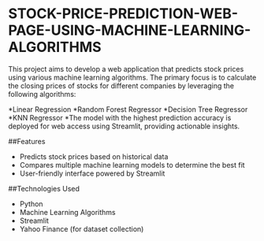# STOCK-PRICE-PREDICTION-WEB-PAGE-USING-MACHINE-LEARNING-ALGORITHMS
This project aims to develop a web application that predicts stock prices using various machine learning algorithms. The primary focus is to calculate the closing prices of stocks for different companies by leveraging the following algorithms:

*Linear Regression
*Random Forest Regressor
*Decision Tree Regressor
*KNN Regressor
*The model with the highest prediction accuracy is deployed for web access using Streamlit, providing actionable insights.

##Features
* Predicts stock prices based on historical data
* Compares multiple machine learning models to determine the best fit
* User-friendly interface powered by Streamlit
  
##Technologies Used
* Python
* Machine Learning Algorithms
* Streamlit
* Yahoo Finance (for dataset collection)
